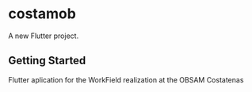 # costamob

A new Flutter project.

## Getting Started

Flutter aplication for the WorkField realization at the OBSAM Costatenas

